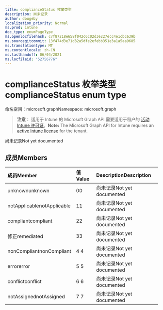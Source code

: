 ```yaml
---
title: complianceStatus 枚举类型
description: 尚未记录
author: dougeby
localization_priority: Normal
ms.prod: intune
doc_type: enumPageType
ms.openlocfilehash: c7f87218e658f042c6c02d3e227ecc4e1cbc639b
ms.sourcegitcommit: 13f474d3e71d32a5dfe2efebb351e3a1a5aa9685
ms.translationtype: MT
ms.contentlocale: zh-CN
ms.lasthandoff: 06/04/2021
ms.locfileid: "52756776"
---
```

# <a name="compliancestatus-enum-type"></a><span data-ttu-id="42e93-103">complianceStatus 枚举类型</span><span class="sxs-lookup"><span data-stu-id="42e93-103">complianceStatus enum type</span></span>

<span data-ttu-id="42e93-104">命名空间：microsoft.graph</span><span class="sxs-lookup"><span data-stu-id="42e93-104">Namespace: microsoft.graph</span></span>

> <span data-ttu-id="42e93-105">**注意：** 适用于 Intune 的 Microsoft Graph API 需要适用于租户的 [活动 Intune 许可证](https://go.microsoft.com/fwlink/?linkid=839381)。</span><span class="sxs-lookup"><span data-stu-id="42e93-105">**Note:** The Microsoft Graph API for Intune requires an [active Intune license](https://go.microsoft.com/fwlink/?linkid=839381) for the tenant.</span></span>

<span data-ttu-id="42e93-106">尚未记录</span><span class="sxs-lookup"><span data-stu-id="42e93-106">Not yet documented</span></span>

## <a name="members"></a><span data-ttu-id="42e93-107">成员</span><span class="sxs-lookup"><span data-stu-id="42e93-107">Members</span></span>
|<span data-ttu-id="42e93-108">成员</span><span class="sxs-lookup"><span data-stu-id="42e93-108">Member</span></span>|<span data-ttu-id="42e93-109">值</span><span class="sxs-lookup"><span data-stu-id="42e93-109">Value</span></span>|<span data-ttu-id="42e93-110">Description</span><span class="sxs-lookup"><span data-stu-id="42e93-110">Description</span></span>|
|:---|:---|:---|
|<span data-ttu-id="42e93-111">unknown</span><span class="sxs-lookup"><span data-stu-id="42e93-111">unknown</span></span>|<span data-ttu-id="42e93-112">0</span><span class="sxs-lookup"><span data-stu-id="42e93-112">0</span></span>|<span data-ttu-id="42e93-113">尚未记录</span><span class="sxs-lookup"><span data-stu-id="42e93-113">Not yet documented</span></span>|
|<span data-ttu-id="42e93-114">notApplicable</span><span class="sxs-lookup"><span data-stu-id="42e93-114">notApplicable</span></span>|<span data-ttu-id="42e93-115">1</span><span class="sxs-lookup"><span data-stu-id="42e93-115">1</span></span>|<span data-ttu-id="42e93-116">尚未记录</span><span class="sxs-lookup"><span data-stu-id="42e93-116">Not yet documented</span></span>|
|<span data-ttu-id="42e93-117">compliant</span><span class="sxs-lookup"><span data-stu-id="42e93-117">compliant</span></span>|<span data-ttu-id="42e93-118">2</span><span class="sxs-lookup"><span data-stu-id="42e93-118">2</span></span>|<span data-ttu-id="42e93-119">尚未记录</span><span class="sxs-lookup"><span data-stu-id="42e93-119">Not yet documented</span></span>|
|<span data-ttu-id="42e93-120">修正</span><span class="sxs-lookup"><span data-stu-id="42e93-120">remediated</span></span>|<span data-ttu-id="42e93-121">3</span><span class="sxs-lookup"><span data-stu-id="42e93-121">3</span></span>|<span data-ttu-id="42e93-122">尚未记录</span><span class="sxs-lookup"><span data-stu-id="42e93-122">Not yet documented</span></span>|
|<span data-ttu-id="42e93-123">nonCompliant</span><span class="sxs-lookup"><span data-stu-id="42e93-123">nonCompliant</span></span>|<span data-ttu-id="42e93-124">4 </span><span class="sxs-lookup"><span data-stu-id="42e93-124">4</span></span>|<span data-ttu-id="42e93-125">尚未记录</span><span class="sxs-lookup"><span data-stu-id="42e93-125">Not yet documented</span></span>|
|<span data-ttu-id="42e93-126">error</span><span class="sxs-lookup"><span data-stu-id="42e93-126">error</span></span>|<span data-ttu-id="42e93-127">5 </span><span class="sxs-lookup"><span data-stu-id="42e93-127">5</span></span>|<span data-ttu-id="42e93-128">尚未记录</span><span class="sxs-lookup"><span data-stu-id="42e93-128">Not yet documented</span></span>|
|<span data-ttu-id="42e93-129">conflict</span><span class="sxs-lookup"><span data-stu-id="42e93-129">conflict</span></span>|<span data-ttu-id="42e93-130">6 </span><span class="sxs-lookup"><span data-stu-id="42e93-130">6</span></span>|<span data-ttu-id="42e93-131">尚未记录</span><span class="sxs-lookup"><span data-stu-id="42e93-131">Not yet documented</span></span>|
|<span data-ttu-id="42e93-132">notAssigned</span><span class="sxs-lookup"><span data-stu-id="42e93-132">notAssigned</span></span>|<span data-ttu-id="42e93-133">7 </span><span class="sxs-lookup"><span data-stu-id="42e93-133">7</span></span>|<span data-ttu-id="42e93-134">尚未记录</span><span class="sxs-lookup"><span data-stu-id="42e93-134">Not yet documented</span></span>|




